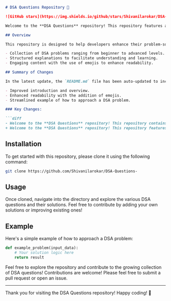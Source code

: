 ```markdown
# DSA Questions Repository 🎉

![GitHub stars](https://img.shields.io/github/stars/Shivanilarokar/DSA-Questions-) ![GitHub forks](https://img.shields.io/github/forks/Shivanilarokar/DSA-Questions-) ![GitHub issues](https://img.shields.io/github/issues/Shivanilarokar/DSA-Questions-)

Welcome to the **DSA Questions** repository! This repository features a comprehensive set of DSA questions 🤖, solutions, and explanations aimed at providing a structured learning path for developers. 🚀

## Overview

This repository is designed to help developers enhance their problem-solving skills through:

- Collection of DSA problems ranging from beginner to advanced levels.
- Structured explanations to facilitate understanding and learning.
- Engaging content with the use of emojis to enhance readability.

## Summary of Changes

In the latest update, the `README.md` file has been auto-updated to include:

- Improved introduction and overview.
- Enhanced readability with the addition of emojis.
- Streamlined example of how to approach a DSA problem.

### Key Changes:

```diff
- Welcome to the **DSA Questions** repository! This repository contains a collection of Data Structures and Algorithms (DSA) problems designed to enhance your programming skills.
+ Welcome to the **DSA Questions** repository! This repository features a comprehensive set of DSA questions 🤖, solutions, and explanations aimed at providing a structured learning path for developers. 🚀
```

## Installation

To get started with this repository, please clone it using the following command:

```bash
git clone https://github.com/Shivanilarokar/DSA-Questions-
```

## Usage

Once cloned, navigate into the directory and explore the various DSA questions and their solutions. Feel free to contribute by adding your own solutions or improving existing ones!

## Example

Here's a simple example of how to approach a DSA problem:

```python
def example_problem(input_data):
    # Your solution logic here
    return result
```

Feel free to explore the repository and contribute to the growing collection of DSA questions! Contributions are welcome! Please feel free to submit a pull request or open an issue.

---

Thank you for visiting the DSA Questions repository! Happy coding! 🎉
```